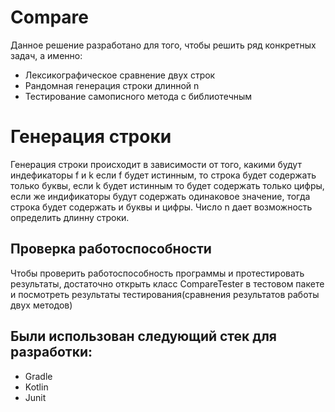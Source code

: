 # Compare
Данное решение разработано для того, чтобы решить ряд конкретных задач, а именно:
  - Лексикографическое сравнение двух строк
  - Рандомная генерация строки длинной n
  - Тестирование самописного метода с библиотечным

# Генерация строки
Генерация строки происходит в зависимости от того, какими будут индефикаторы f и k если f будет истинным, то строка будет содержать только буквы,
если k будет истинным то будет содержать только цифры, если же индификаторы будут содержать одинаковое значение, тогда строка будет содержать и буквы и цифры.
Число n дает возможность определить длинну строки.

## Проверка работоспособности
Чтобы проверить работоспособность программы и протестировать результаты,
достаточно открыть класс CompareTester в тестовом пакете и посмотреть результаты тестирования(сравнения результатов работы двух методов)

## Были использован следующий стек для разработки:
  
  - Gradle
  - Kotlin
  - Junit
